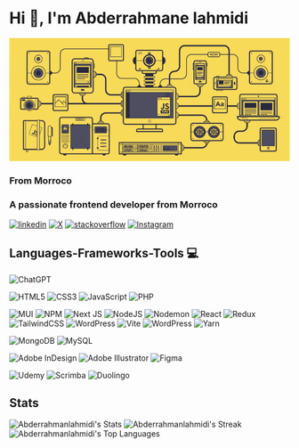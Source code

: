 <h1 align="start">Hi 👋, I'm Abderrahmane lahmidi</h1>

![Banner de Condor Coders](Header.gif)

<h3 align="start">From Morroco</h3>

<h3 align="start">A passionate frontend developer from Morroco</h3>

[![linkedin](https://img.shields.io/badge/linkedin-blue.svg?style=for-the-badge&logo=linkedin&logoColor=white)](https://www.linkedin.com/in/abderrahmane-lahmidi/)
[![X](https://img.shields.io/badge/Twitter-black.svg?style=for-the-badge&logo=X&logoColor=white)](https://twitter.com/Abderra47978756)
[![stackoverflow](https://img.shields.io/badge/stackoverflow-orange.svg?style=for-the-badge&logo=stackoverflow&logoColor=white)](https://stackoverflow.com/users/23133678/abderrahmane-lahmidi)
[![Instagram](https://img.shields.io/badge/Instagram-%23E4405F.svg?style=for-the-badge&logo=Instagram&logoColor=white)](https://www.instagram.com/lahmidiabderrahman/)



## Languages-Frameworks-Tools 💻
![ChatGPT](https://img.shields.io/badge/chatGPT-74aa9c?style=for-the-badge&logo=openai&logoColor=white)

![HTML5](https://img.shields.io/badge/html5-%23E34F26.svg?style=for-the-badge&logo=html5&logoColor=white)
![CSS3](https://img.shields.io/badge/css3-%231572B6.svg?style=for-the-badge&logo=css3&logoColor=white)
![JavaScript](https://img.shields.io/badge/javascript-%23323330.svg?style=for-the-badge&logo=javascript&logoColor=%23F7DF1E)
![PHP](https://img.shields.io/badge/php-%23777BB4.svg?style=for-the-badge&logo=php&logoColor=white)

![MUI](https://img.shields.io/badge/MUI-%230081CB.svg?style=for-the-badge&logo=mui&logoColor=white)
![NPM](https://img.shields.io/badge/NPM-%23CB3837.svg?style=for-the-badge&logo=npm&logoColor=white)
![Next JS](https://img.shields.io/badge/Next-black?style=for-the-badge&logo=next.js&logoColor=white)
![NodeJS](https://img.shields.io/badge/node.js-6DA55F?style=for-the-badge&logo=node.js&logoColor=white)
![Nodemon](https://img.shields.io/badge/NODEMON-%23323330.svg?style=for-the-badge&logo=nodemon&logoColor=%BBDEAD)
![React](https://img.shields.io/badge/react-%2320232a.svg?style=for-the-badge&logo=react&logoColor=%2361DAFB)
![Redux](https://img.shields.io/badge/redux-%23593d88.svg?style=for-the-badge&logo=redux&logoColor=white)
![TailwindCSS](https://img.shields.io/badge/tailwindcss-%2338B2AC.svg?style=for-the-badge&logo=tailwind-css&logoColor=white)
![WordPress](https://img.shields.io/badge/WordPress-%23117AC9.svg?style=for-the-badge&logo=WordPress&logoColor=white)
![Vite](https://img.shields.io/badge/vite-%23646CFF.svg?style=for-the-badge&logo=vite&logoColor=white)
![WordPress](https://img.shields.io/badge/WordPress-%23117AC9.svg?style=for-the-badge&logo=WordPress&logoColor=white)
![Yarn](https://img.shields.io/badge/yarn-%232C8EBB.svg?style=for-the-badge&logo=yarn&logoColor=white)

![MongoDB](https://img.shields.io/badge/MongoDB-%234ea94b.svg?style=for-the-badge&logo=mongodb&logoColor=white)
![MySQL](https://img.shields.io/badge/mysql-4479A1.svg?style=for-the-badge&logo=mysql&logoColor=white)

![Adobe InDesign](https://img.shields.io/badge/Adobe%20InDesign-49021F?style=for-the-badge&logo=adobeindesign&logoColor=white)
![Adobe Illustrator](https://img.shields.io/badge/Adobe%20Illustrator-470137?style=for-the-badge&logo=Adobe%20Illustrator&logoColor=#330000)
![Figma](https://img.shields.io/badge/figma-%23F24E1E.svg?style=for-the-badge&logo=figma&logoColor=white)

![Udemy](https://img.shields.io/badge/Udemy-A435F0?style=for-the-badge&logo=Udemy&logoColor=white)
![Scrimba](https://img.shields.io/badge/scrimba-2B283A?style=for-the-badge&logo=scrimba&logoColor=white)
![Duolingo](https://img.shields.io/badge/Duolingo-%234DC730.svg?style=for-the-badge&logo=Duolingo&logoColor=white)


## Stats

![Abderrahmanlahmidi's Stats](https://github-readme-stats.vercel.app/api?username=Abderrahmanlahmidi&theme=vue-dark&show_icons=true&hide_border=true&count_private=true)
![Abderrahmanlahmidi's Streak](https://github-readme-streak-stats.herokuapp.com/?user=Abderrahmanlahmidi&theme=vue-dark&hide_border=true)
![Abderrahmanlahmidi's Top Languages](https://github-readme-stats.vercel.app/api/top-langs/?username=Abderrahmanlahmidi&theme=vue-dark&show_icons=true&hide_border=true&layout=compact)



